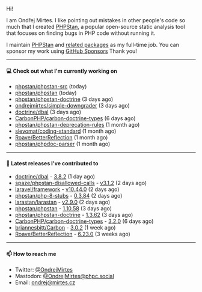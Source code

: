 Hi!

I am Ondřej Mirtes. I like pointing out mistakes in other people's code so much that I created [PHPStan](https://phpstan.org/), a popular open-source static analysis tool that focuses on finding bugs in PHP code without running it.

I maintain [PHPStan](https://github.com/phpstan/phpstan) and [related packages](https://github.com/phpstan/) as my full-time job. You can sponsor my work using [GitHub Sponsors](https://github.com/sponsors/ondrejmirtes) Thank you!

---

#### 💻 Check out what I'm currently working on

- [phpstan/phpstan-src](https://github.com/phpstan/phpstan-src) (today)
- [phpstan/phpstan](https://github.com/phpstan/phpstan) (today)
- [phpstan/phpstan-doctrine](https://github.com/phpstan/phpstan-doctrine) (3 days ago)
- [ondrejmirtes/simple-downgrader](https://github.com/ondrejmirtes/simple-downgrader) (3 days ago)
- [doctrine/dbal](https://github.com/doctrine/dbal) (3 days ago)
- [CarbonPHP/carbon-doctrine-types](https://github.com/CarbonPHP/carbon-doctrine-types) (6 days ago)
- [phpstan/phpstan-deprecation-rules](https://github.com/phpstan/phpstan-deprecation-rules) (1 month ago)
- [slevomat/coding-standard](https://github.com/slevomat/coding-standard) (1 month ago)
- [Roave/BetterReflection](https://github.com/Roave/BetterReflection) (1 month ago)
- [phpstan/phpdoc-parser](https://github.com/phpstan/phpdoc-parser) (1 month ago)

---

#### 🔭 Latest releases I've contributed to

- [doctrine/dbal](https://github.com/doctrine/dbal) - [3.8.2](https://github.com/doctrine/dbal/releases/tag/3.8.2) (1 day ago)
- [spaze/phpstan-disallowed-calls](https://github.com/spaze/phpstan-disallowed-calls) - [v3.1.2](https://github.com/spaze/phpstan-disallowed-calls/releases/tag/v3.1.2) (2 days ago)
- [laravel/framework](https://github.com/laravel/framework) - [v10.44.0](https://github.com/laravel/framework/releases/tag/v10.44.0) (2 days ago)
- [phpstan/php-8-stubs](https://github.com/phpstan/php-8-stubs) - [0.3.84](https://github.com/phpstan/php-8-stubs/releases/tag/0.3.84) (2 days ago)
- [larastan/larastan](https://github.com/larastan/larastan) - [v2.9.0](https://github.com/larastan/larastan/releases/tag/v2.9.0) (2 days ago)
- [phpstan/phpstan](https://github.com/phpstan/phpstan) - [1.10.58](https://github.com/phpstan/phpstan/releases/tag/1.10.58) (3 days ago)
- [phpstan/phpstan-doctrine](https://github.com/phpstan/phpstan-doctrine) - [1.3.62](https://github.com/phpstan/phpstan-doctrine/releases/tag/1.3.62) (3 days ago)
- [CarbonPHP/carbon-doctrine-types](https://github.com/CarbonPHP/carbon-doctrine-types) - [3.2.0](https://github.com/CarbonPHP/carbon-doctrine-types/releases/tag/3.2.0) (6 days ago)
- [briannesbitt/Carbon](https://github.com/briannesbitt/Carbon) - [3.0.2](https://github.com/briannesbitt/Carbon/releases/tag/3.0.2) (1 week ago)
- [Roave/BetterReflection](https://github.com/Roave/BetterReflection) - [6.23.0](https://github.com/Roave/BetterReflection/releases/tag/6.23.0) (3 weeks ago)

---

#### 📫 How to reach me

- Twitter: [@OndrejMirtes](https://twitter.com/ondrejmirtes)
- Mastodon: [@OndrejMirtes@phpc.social](https://phpc.social/@OndrejMirtes)
- Email: [ondrej@mirtes.cz](mailto:ondrej@mirtes.cz)
